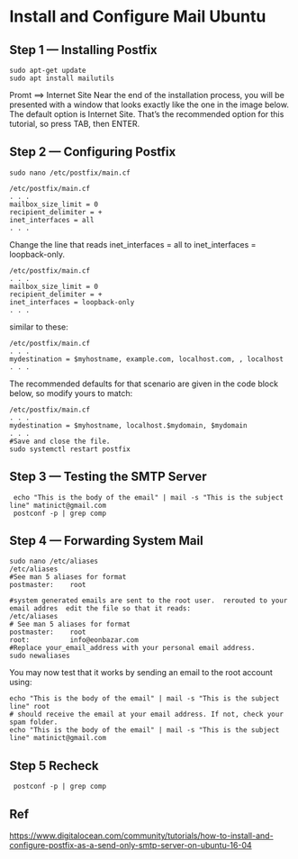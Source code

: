 
# Install and Configure  Mail Ubuntu 

## Step 1 — Installing Postfix 

    sudo apt-get update 
    sudo apt install mailutils
    
Promt ==> Internet Site  Near the end of the installation process, you will be presented with a window that looks exactly like the one in the image below. The default option is Internet Site. That’s the recommended option for this tutorial, so press TAB, then ENTER.

## Step 2 — Configuring Postfix 

    sudo nano /etc/postfix/main.cf  

    /etc/postfix/main.cf
    . . .
    mailbox_size_limit = 0
    recipient_delimiter = +
    inet_interfaces = all
    . . .
 
Change the line that reads inet_interfaces = all to inet_interfaces = loopback-only.

    /etc/postfix/main.cf
    . . .
    mailbox_size_limit = 0
    recipient_delimiter = +
    inet_interfaces = loopback-only
    . . .
 similar to these:

    /etc/postfix/main.cf
    . . .
    mydestination = $myhostname, example.com, localhost.com, , localhost
    . . .
The recommended defaults for that scenario are given in the code block below, so modify yours to match:

    /etc/postfix/main.cf
    . . .
    mydestination = $myhostname, localhost.$mydomain, $mydomain
    . . .
    #Save and close the file.
    sudo systemctl restart postfix
    
## Step 3 — Testing the SMTP Server

     echo "This is the body of the email" | mail -s "This is the subject line" matinict@gmail.com    
     postconf -p | grep comp
  

## Step 4 — Forwarding System Mail 

    sudo nano /etc/aliases      
    /etc/aliases    
    #See man 5 aliases for format    
    postmaster:    root
 
    #system generated emails are sent to the root user.  rerouted to your email addres  edit the file so that it reads:
    /etc/aliases
    # See man 5 aliases for format
    postmaster:    root
    root:          info@eonbazar.com    
    #Replace your_email_address with your personal email address.     
    sudo newaliases
 
You may now test that it works by sending an email to the root account using:

    echo "This is the body of the email" | mail -s "This is the subject line" root
    # should receive the email at your email address. If not, check your spam folder.
    echo "This is the body of the email" | mail -s "This is the subject line" matinict@gmail.com

## Step 5 Recheck

     postconf -p | grep comp



## Ref


https://www.digitalocean.com/community/tutorials/how-to-install-and-configure-postfix-as-a-send-only-smtp-server-on-ubuntu-16-04
